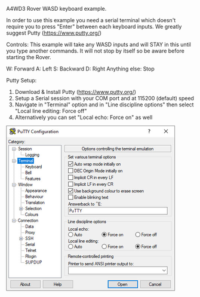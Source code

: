 A4WD3 Rover WASD keyboard example.

In order to use this example you need a serial terminal which doesn't require you to press "Enter" between each keyboard inputs.
We greatly suggest Putty (https://www.putty.org/)

Controls:
  This example will take any WASD inputs and will STAY in this until you type another commands.
  It will not stop by itself so be aware before starting the Rover.
  
  W: Forward
  A: Left
  S: Backward
  D: Right
  Anything else: Stop

Putty Setup:
  1. Download & Install Putty (https://www.putty.org/)
  2. Setup a Serial session with your COM port and at 115200 (default) speed
  3. Navigate in "Terminal" option and in "Line discipline options" then select "Local line editing: Force off"
  4. Alternatively you can set "Local echo: Force on" as well

![Alt Text](https://github.com/Lynxmotion/Rovers/blob/master/A4WD3/A4WD3_WASD/PuttyConfiguration.jpg)
